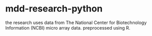 # mdd-research-python

the research uses data from The National Center for Biotechnology Information (NCBI) micro array data. preprocessed using R.
